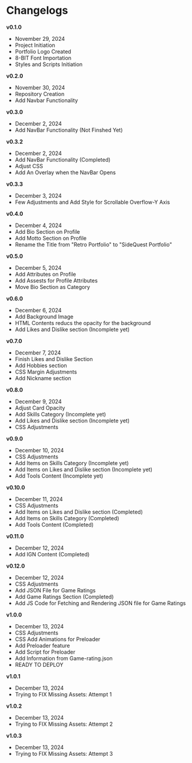# Changelogs

**v0.1.0**
- November 29, 2024
- Project Initiation
- Portfolio Logo Created
- 8-BIT Font Importation
- Styles and Scripts Initiation

**v0.2.0**
- November 30, 2024
- Repository Creation
- Add Navbar Functionality

**v0.3.0**
- December 2, 2024
- Add NavBar Functionality (Not Finshed Yet)

**v0.3.2**
- December 2, 2024
- Add NavBar Functionality (Completed)
- Adjust CSS
- Add An Overlay when the NavBar Opens

**v0.3.3**
- December 3, 2024
- Few Adjustments and Add Style for Scrollable Overflow-Y Axis


**v0.4.0**
- December 4, 2024
- Add Bio Section on Profile
- Add Motto Section on Profile
- Rename the Title from "Retro Portfolio" to "SideQuest Portfolio"

**v0.5.0**
- December 5, 2024
- Add Attributes on Profile
- Add Assests for Profile Attributes
- Move Bio Section as Category

**v0.6.0**
- December 6, 2024
- Add Background Image
- HTML Contents reducs the opacity for the background
- Add Likes and Dislike section (Incomplete yet)

**v0.7.0**
- December 7, 2024
- Finish Likes and Dislike Section
- Add Hobbies section
- CSS Margin Adjustments
- Add Nickname section

**v0.8.0**
- December 9, 2024
- Adjust Card Opacity
- Add Skills Category (Incomplete yet)
- Add Likes and Dislike section (Incomplete yet)
- CSS Adjustments

**v0.9.0**
- December 10, 2024
- CSS Adjustments
- Add Items on Skills Category (Incomplete yet)
- Add Items on Likes and Dislike section (Incomplete yet)
- Add Tools Content (Incomplete yet)

**v0.10.0**
- December 11, 2024
- CSS Adjustments
- Add Items on Likes and Dislike section (Completed)
- Add Items on Skills Category (Completed)
- Add Tools Content (Completed)

**v0.11.0**
- December 12, 2024
- Add IGN Content (Completed)

**v0.12.0**
- December 12, 2024
- CSS Adjustments
- Add JSON File for Game Ratings
- Add Game Ratings Section (Completed)
- Add JS Code for Fetching and Rendering JSON file for Game Ratings

**v1.0.0**
- December 13, 2024
- CSS Adjustments
- CSS Add Animations for Preloader
- Add Preloader feature
- Add Script for Preloader
- Add Information from Game-rating.json
- READY TO DEPLOY

**v1.0.1**
- December 13, 2024
- Trying to FIX Missing Assets: Attempt 1

**v1.0.2**
- December 13, 2024
- Trying to FIX Missing Assets: Attempt 2

**v1.0.3**
- December 13, 2024
- Trying to FIX Missing Assets: Attempt 3